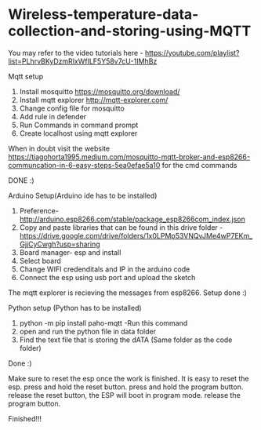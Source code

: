# Wireless-temperature-data-collection-and-storing-using-MQTT
You may refer to the video tutorials here - https://youtube.com/playlist?list=PLhrvBKyDzmRlxWfILF5Y58v7cU-1IMhBz

Mqtt setup
1. Install mosquitto https://mosquitto.org/download/
2. Install mqtt explorer  http://mqtt-explorer.com/
3. Change config file for mosquitto
4. Add rule in defender
5. Run Commands in command prompt
6. Create localhost using mqtt explorer

When in doubt visit the website https://tiagohorta1995.medium.com/mosquitto-mqtt-broker-and-esp8266-communcation-in-6-easy-steps-5ea0efae5a10 for the cmd commands

DONE :)

Arduino Setup(Arduino ide has to be installed)
1. Preference- http://arduino.esp8266.com/stable/package_esp8266com_index.json
2. Copy and paste libraries that can be found in this drive folder - https://drive.google.com/drive/folders/1x0LPMp53VNQvJMe4wP7EKm_GjjCyCwgh?usp=sharing
3. Board manager- esp and install 
4. Select board
5. Change WIFI credenditals and IP in the arduino code
6. Connect the esp using usb port and upload the sketch

The mqtt explorer is recieving the messages from esp8266. 
Setup done :)

Python setup (Python has to be installed)
1. python -m pip install paho-mqtt   -Run this command
2. open and run the python file in data folder
3. Find the text file that is storing the dATA (Same folder as the code folder)

Done :) 

Make sure to reset the esp once the work is finished. It is easy to reset the esp.
press and hold the reset button.
press and hold the program button.
release the reset button, the ESP will boot in program mode.
release the program button.

Finished!!!
